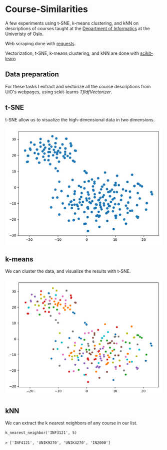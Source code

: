 # Course-Similarities

A few experiments using t-SNE, k-means clustering, and kNN on descriptions of courses taught at the [Department of Informatics](https://www.mn.uio.no/ifi/) at the Univeristy of Oslo.

Web scraping done with [requests](http://docs.python-requests.org/en/master/).

Vectorization, t-SNE, k-means clustering, and kNN are done with [scikit-learn](http://scikit-learn.org/stable/index.html)

## Data preparation

For these tasks I extract and vectorize all the course descriptions from UiO's webpages, using sckit-learns _TfIdfVectorizer_.

## t-SNE

t-SNE allow us to visualize the high-dimensional data in two dimensions.

![](https://raw.githubusercontent.com/taasmoe/Course-Similarities/master/Plots/t-sne.png)

## k-means

We can cluster the data, and visualize the results with t-SNE.

![](https://raw.githubusercontent.com/taasmoe/Course-Similarities/master/Plots/k-means.png)

## kNN

We can extract the k nearest neighbors of any course in our list.



```
k_nearest_neighbor('INF3121', 5)

> ['INF4121', 'UNIK9270', 'UNIK4270', 'IN2000']
```
